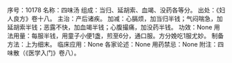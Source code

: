 序号：10178
名称：四味汤
组成：当归、延胡索、血竭、没药各等分。
出处：《妇人良方》卷十八。
主治：产后诸疾。
加减：心膈烦，加当归半钱；气闷喘急，加延胡索半钱；恶露不快，加血竭半钱；心腹撮痛，加没药半钱。
功效：None
用法用量：每服半钱，用童子小便1盏，煎至6分，通口服。方分娩吃1服尤妙。
制备方法：上为细末。
临床应用：None
各家论述：None
用药禁忌：None
附注：四味散（《医学入门》卷八）。
